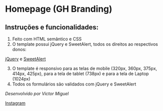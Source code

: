 # Homepage (GH Branding)

## Instruções e funcionalidades:

1. Feito com HTML semântico e CSS
2. O template possui jQuery e SweetAlert, todos os direitos ao respectivos donos:

[jQuery](https://jquery.com/) e
[SweetAlert](https://sweetalert.js.org/guides/)

3. O template é responsivo para as telas de mobile (320px, 360px, 375px, 414px, 425px), para a tela de tablet (738px) e para a tela de Laptop (1024px)
4. Todos os formulários são validados com jQuery e SweetAlert

_Desenvolvido por Victor Miguel_

[Instagram](https://www.instagram.com/web_vmsa/)